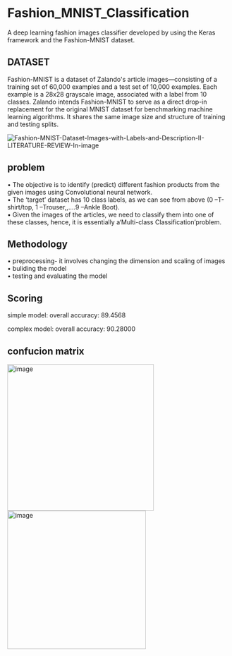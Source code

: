 # Fashion_MNIST_Classification
A deep learning fashion images classifier developed by using the Keras framework and the Fashion-MNIST dataset.

## DATASET<br/>
Fashion-MNIST is a dataset of Zalando's article images—consisting of a training set of 60,000 examples and a test set of 10,000 examples. Each example is a 28x28 grayscale image, associated with a label from 10 classes. Zalando intends Fashion-MNIST to serve as a direct drop-in replacement for the original MNIST dataset for benchmarking machine learning algorithms. It shares the same image size and structure of training and testing splits.

![Fashion-MNIST-Dataset-Images-with-Labels-and-Description-II-LITERATURE-REVIEW-In-image](https://user-images.githubusercontent.com/96647191/147389598-ea18f014-3ec2-4da8-a122-95a5b10170aa.jpg)

## problem
• The objective is to identify (predict) different fashion products from the given images using Convolutional neural network.<br/>
• The ‘target’ dataset has 10 class labels, as we can see from above (0 –T-shirt/top, 1 –Trouser,,....9 –Ankle Boot).<br/>
• Given the images of the articles, we need to classify them into one of these classes, hence, it is essentially a‘Multi-class Classification’problem.<br/>

## Methodology
• preprocessing- it involves changing the dimension and scaling of images<br/>
• buliding the model<br/>
• testing and evaluating the model<br/>

## Scoring

simple model:
overall accuracy: 89.4568

complex model:
overall accuracy: 90.28000

## confucion matrix

<img width="332" alt="image" src="https://user-images.githubusercontent.com/96647191/147389768-faed9fe6-b8ad-4351-ab78-b3bd2227f5c2.png">
<br/>
<img width="314" alt="image" src="https://user-images.githubusercontent.com/96647191/147389777-0d8bdbc2-afd3-4a73-858a-9074af32523c.png">
